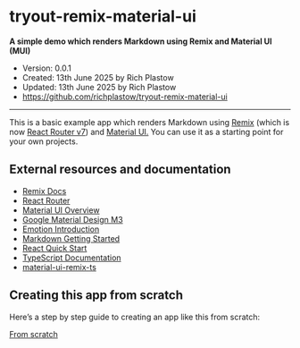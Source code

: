 # tryout-remix-material-ui

**A simple demo which renders Markdown using Remix and Material UI (MUI)**

- Version: 0.0.1
- Created: 13th June 2025 by Rich Plastow
- Updated: 13th June 2025 by Rich Plastow
- <https://github.com/richplastow/tryout-remix-material-ui>

---

This is a basic example app which renders Markdown using
[Remix](https://remix.run/docs/en/main) (which is now
[React Router v7](https://reactrouter.com/home)) and
[Material UI.](https://mui.com/material-ui/getting-started/) You can use it as
a starting point for your own projects.

## External resources and documentation

- [Remix Docs](https://remix.run/docs/en/main)
- [React Router](https://reactrouter.com/home)
- [Material UI Overview](https://mui.com/material-ui/getting-started/)
- [Google Material Design M3](https://m3.material.io/)
- [Emotion Introduction](https://emotion.sh/docs/introduction)
- [Markdown Getting Started](https://www.markdownguide.org/getting-started/)
- [React Quick Start](https://react.dev/learn)
- [TypeScript Documentation](https://www.typescriptlang.org/docs/)
- [material-ui-remix-ts](https://github.com/mui/material-ui/tree/master/examples/material-ui-remix-ts)

## Creating this app from scratch

Here’s a step by step guide to creating an app like this from scratch:

[From scratch](./docs/from-scratch/step-00-from-scratch.md)

